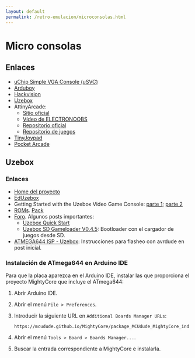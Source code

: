 ```yaml
---
layout: default
permalink: /retro-emulacion/microconsolas.html
---
```


# Micro consolas

## Enlaces

* [uChip Simple VGA Console (uSVC)](https://www.crowdsupply.com/itaca-innovation/usvc)
* [Arduboy](https://arduboy.com/)
* [Hackvision](https://nootropicdesign.com/hackvision/)
* [Uzebox](http://uzebox.org/)
* AttinyArcade:
    * [Sitio oficial](http://webboggles.com/attiny85-game-kit-assembly-instructions/)
    * [Vídeo de  ELECTRONOOBS](https://www.youtube.com/watch?v=F1FeBEXeLDY)
    * [Repositorio oficial](https://github.com/webboggles/AttinyArcade)
    * [Repositorio de juegos](https://github.com/andyhighnumber/Attiny-Arduino-Games)
* [TinyJoypad](https://www.tinyjoypad.com/)
* [Pocket Arcade](https://tinycircuits.com/products/pocket-arcade)

## Uzebox

### Enlaces

* [Home del proyecto](http://belogic.com/uzebox/index.asp)
* [EdUzebox](/2020-02-08-eduzebox.html)
* Getting Started with the Uzebox Video Game Console: [parte 1](https://www.youtube.com/watch?v=vT2TUSZWDf8); [parte 2](https://www.youtube.com/watch?v=SRUv9T9vyQ4)
* [ROMs](http://uzebox.org/wiki/index.php?title=Games_and_Demos). [Pack](http://uzebox.org/forums/download/file.php?id=2045)
* [Foro](http://uzebox.org/forums/index.php). Algunos posts importantes:
    * [Uzebox Quick Start](http://uzebox.org/forums/viewtopic.php?f=8&t=151)
    * [Uzebox SD Gameloader V0.4.5](http://uzebox.org/forums/viewtopic.php?f=3&t=520&start=0): Bootloader con el cargador de juegos desde SD.
* [ATMEGA644 ISP - Uzebox](https://forum.arduino.cc/index.php?topic=206143.0): Instrucciones para flasheo con avrdude en post inicial.

### Instalación de ATmega644 en Arduino IDE

Para que la placa aparezca en el Arduino IDE, instalar las que proporciona el proyecto MightyCore que incluye el ATmega644:

1. Abrir Arduino IDE.
2. Abrir el menú `File > Preferences`.
3. Introducir la siguiente URL en `Additional Boards Manager URLs`:

	```
	https://mcudude.github.io/MightyCore/package_MCUdude_MightyCore_index.json
	```

4. Abrir el menú `Tools > Board > Boards Manager...`.
5. Buscar la entrada correspondiente a MightyCore e instalarla.
